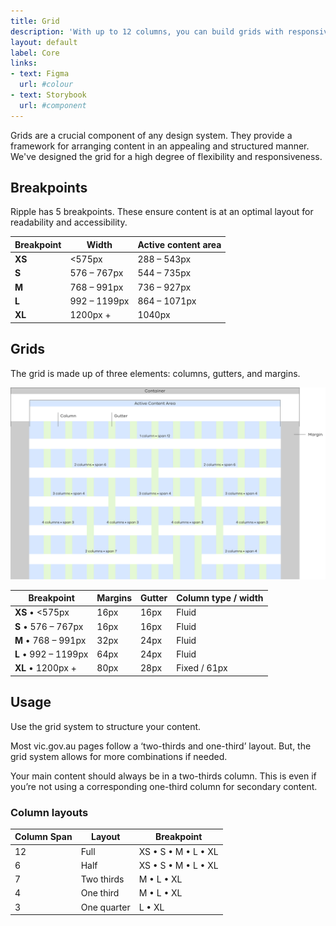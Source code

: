 ```yaml
---
title: Grid
description: 'With up to 12 columns, you can build grids with responsive layouts across different breakpoints.'
layout: default
label: Core
links:
- text: Figma
  url: #colour
- text: Storybook
  url: #component
---
```


Grids are a crucial component of any design system. They provide a framework for arranging content in an appealing and structured manner. We've designed the grid for a high degree of flexibility and responsiveness.

## Breakpoints
Ripple has 5 breakpoints. These ensure content is at an optimal layout for readability and accessibility.

| Breakpoint | Width        | Active content area |
|------------|--------------|---------------------|
| **XS**     | <575px       | 288 – 543px         |
| **S**      | 576 – 767px  | 544 – 735px         |
| **M**      | 768 – 991px  | 736 – 927px         |
| **L**      | 992 – 1199px | 864 – 1071px        |
| **XL**     | 1200px +     | 1040px              |

## Grids
The grid is made up of three elements: columns, gutters, and margins.

![Visual of basic grid / column / gutter / margin anatomy](/docs/public/assets/img/Grid-Grid-Anatomy.png)

| Breakpoint           | Margins | Gutter  | Column type / width |
|----------------------|---------|---------|---------------------|
| **XS** • <575px      | 16px    | 16px    | Fluid               |
| **S** • 576 – 767px  | 16px    | 16px    | Fluid               |
| **M** • 768 – 991px  | 32px    | 24px    | Fluid               |
| **L** • 992 – 1199px | 64px    | 24px    | Fluid               |
| **XL** • 1200px +    | 80px    | 28px    | Fixed / 61px        |

## Usage
Use the grid system to structure your content.

Most vic.gov.au pages follow a ‘two-thirds and one-third’ layout. But, the grid system allows for more combinations if needed.

Your main content should always be in a two-thirds column. This is even if you’re not using a corresponding one-third column for secondary content.

### Column layouts

| Column Span | Layout      | Breakpoint          |
|-------------|-------------|---------------------|
| 12          | Full        | XS • S • M • L • XL |
| 6           | Half        | XS • S • M • L • XL |
| 7           | Two thirds  | M • L • XL          |
| 4           | One third   | M • L • XL          |
| 3           | One quarter | L • XL              |
